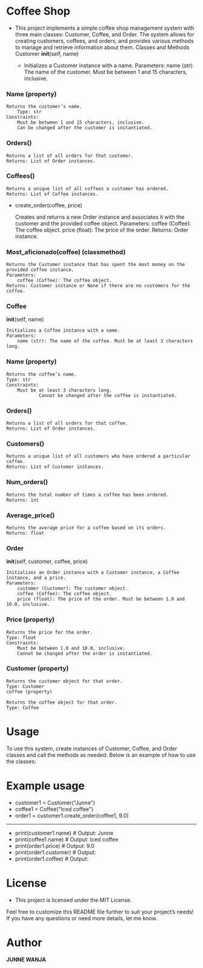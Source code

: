 # Coffee Shop 
- This project implements a simple coffee shop management system with three main classes: Customer, Coffee, and Order. The system allows for creating customers, coffees, and orders, and provides various methods to manage and retrieve information about them.
Classes and Methods
Customer
__init__(self, name)

    - Initializes a Customer instance with a name.
    Parameters:
        name (str): The name of the customer. Must be between 1 and 15 characters, inclusive.

### Name (property)

    Returns the customer’s name.
        Type: str
    Constraints:
        Must be between 1 and 15 characters, inclusive.
        Can be changed after the customer is instantiated.

### Orders()

    Returns a list of all orders for that customer.
    Returns: List of Order instances.

### Coffees()

    Returns a unique list of all coffees a customer has ordered.
    Returns: List of Coffee instances.

 - create_order(coffee, price)

    Creates and returns a new Order instance and associates it with the customer and the provided coffee object.
    Parameters:
        coffee (Coffee): The coffee object.
        price (float): The price of the order.
            Returns: Order instance.

 ### Most_aficionado(coffee) (classmethod)

    Returns the Customer instance that has spent the most money on the provided coffee instance.
    Parameters:
        coffee (Coffee): The coffee object.
    Returns: Customer instance or None if there are no customers for the coffee.

### Coffee
__init__(self, name)

    Initializes a Coffee instance with a name.
    Parameters:
        name (str): The name of the coffee. Must be at least 3 characters long.
### Name (property)

    Returns the coffee’s name.
    Type: str
    Constraints:
        Must be at least 3 characters long.
                Cannot be changed after the coffee is instantiated.

### Orders()

    Returns a list of all orders for that coffee.
    Returns: List of Order instances.

### Customers()

    Returns a unique list of all customers who have ordered a particular coffee.
    Returns: List of Customer instances.

### Num_orders()

    Returns the total number of times a coffee has been ordered.
    Returns: int

### Average_price()

    Returns the average price for a coffee based on its orders.
    Returns: float

### Order
__init__(self, customer, coffee, price)

    Initializes an Order instance with a Customer instance, a Coffee instance, and a price.
    Parameters:
        customer (Customer): The customer object.
        coffee (Coffee): The coffee object.
        price (float): The price of the order. Must be between 1.0 and 10.0, inclusive.

### Price (property)

    Returns the price for the order.
    Type: float
    Constraints:
        Must be between 1.0 and 10.0, inclusive.
        Cannot be changed after the order is instantiated.

### Customer (property)

    Returns the customer object for that order.
    Type: Customer
    coffee (property)

    Returns the coffee object for that order.
    Type: Coffee

# Usage

To use this system, create instances of Customer, Coffee, and Order classes and call the methods as needed. Below is an example of how to use the classes:
# Example usage
- customer1 = Customer("Junne")
- coffee1 = Coffee("Iced coffee")
- order1 = customer1.create_order(coffee1, 9.0)

******

- print(customer1.name)  # Output: Junne
- print(coffee1.name)    # Output: Iced coffee 
- print(order1.price)    # Output: 9.0
- print(order1.customer) # Output: <Customer instance>
- print(order1.coffee)   # Output: <Coffee instance>

# License

- This project is licensed under the MIT License.

Feel free to customize this README file further to suit your project’s needs! If you have any questions or need more details, let me know.

# Author

**JUNNE WANJA**




        

